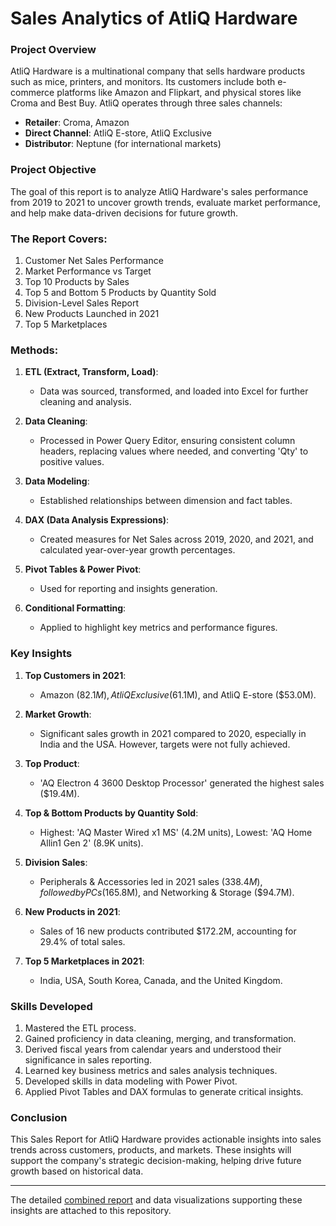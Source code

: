 
# Sales Analytics of AtliQ Hardware

### Project Overview

AtliQ Hardware is a multinational company that sells hardware products such as mice, printers, and monitors. Its customers include both e-commerce platforms like Amazon and Flipkart, and physical stores like Croma and Best Buy. AtliQ operates through three sales channels:

- **Retailer**: Croma, Amazon
- **Direct Channel**: AtliQ E-store, AtliQ Exclusive
- **Distributor**: Neptune (for international markets)

### Project Objective

The goal of this report is to analyze AtliQ Hardware's sales performance from 2019 to 2021 to uncover growth trends, evaluate market performance, and help make data-driven decisions for future growth.

### The Report Covers:

1. Customer Net Sales Performance
2. Market Performance vs Target
3. Top 10 Products by Sales
4. Top 5 and Bottom 5 Products by Quantity Sold
5. Division-Level Sales Report
6. New Products Launched in 2021
7. Top 5 Marketplaces

### Methods:

1. **ETL (Extract, Transform, Load)**: 
   - Data was sourced, transformed, and loaded into Excel for further cleaning and analysis.

2. **Data Cleaning**: 
   - Processed in Power Query Editor, ensuring consistent column headers, replacing values where needed, and converting 'Qty' to positive values.

3. **Data Modeling**: 
   - Established relationships between dimension and fact tables.

4. **DAX (Data Analysis Expressions)**: 
   - Created measures for Net Sales across 2019, 2020, and 2021, and calculated year-over-year growth percentages.

5. **Pivot Tables & Power Pivot**: 
   - Used for reporting and insights generation.

6. **Conditional Formatting**: 
   - Applied to highlight key metrics and performance figures.

### Key Insights

1. **Top Customers in 2021**: 
   - Amazon ($82.1M), AtliQ Exclusive ($61.1M), and AtliQ E-store ($53.0M).

2. **Market Growth**: 
   - Significant sales growth in 2021 compared to 2020, especially in India and the USA. However, targets were not fully achieved.

3. **Top Product**: 
   - 'AQ Electron 4 3600 Desktop Processor' generated the highest sales ($19.4M).

4. **Top & Bottom Products by Quantity Sold**: 
   - Highest: 'AQ Master Wired x1 MS' (4.2M units), Lowest: 'AQ Home Allin1 Gen 2' (8.9K units).

5. **Division Sales**: 
   - Peripherals & Accessories led in 2021 sales ($338.4M), followed by PCs ($165.8M), and Networking & Storage ($94.7M).

6. **New Products in 2021**: 
   - Sales of 16 new products contributed $172.2M, accounting for 29.4% of total sales.

7. **Top 5 Marketplaces in 2021**: 
   - India, USA, South Korea, Canada, and the United Kingdom.

### Skills Developed

1. Mastered the ETL process.
2. Gained proficiency in data cleaning, merging, and transformation.
3. Derived fiscal years from calendar years and understood their significance in sales reporting.
4. Learned key business metrics and sales analysis techniques.
5. Developed skills in data modeling with Power Pivot.
6. Applied Pivot Tables and DAX formulas to generate critical insights.

### Conclusion

This Sales Report for AtliQ Hardware provides actionable insights into sales trends across customers, products, and markets. These insights will support the company's strategic decision-making, helping drive future growth based on historical data.

---

The detailed [combined report](https://github.com/Duraiprasanth25/bi-dashboards/blob/main/AtliQ%20-%20Sales%20Analytics/AtliQ-Sales_Analytics_Merged.pdf) and data visualizations supporting these insights are attached to this repository.
